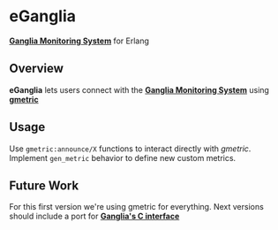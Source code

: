 # eGanglia
[**Ganglia Monitoring System**](http://ganglia.sourceforge.net/) for Erlang

## Overview
**eGanglia** lets users connect with the [**Ganglia Monitoring System**](http://ganglia.sourceforge.net/) using [**gmetric**](http://linux.die.net/man/1/gmetric)

## Usage
Use `gmetric:announce/X` functions to interact directly with *gmetric*.
Implement `gen_metric` behavior to define new custom metrics. 

## Future Work
For this first version we're using gmetric for everything. Next versions should include a port for [**Ganglia's C interface**](http://sourceforge.net/apps/trac/ganglia/wiki/ganglia_gmond_c_modules)